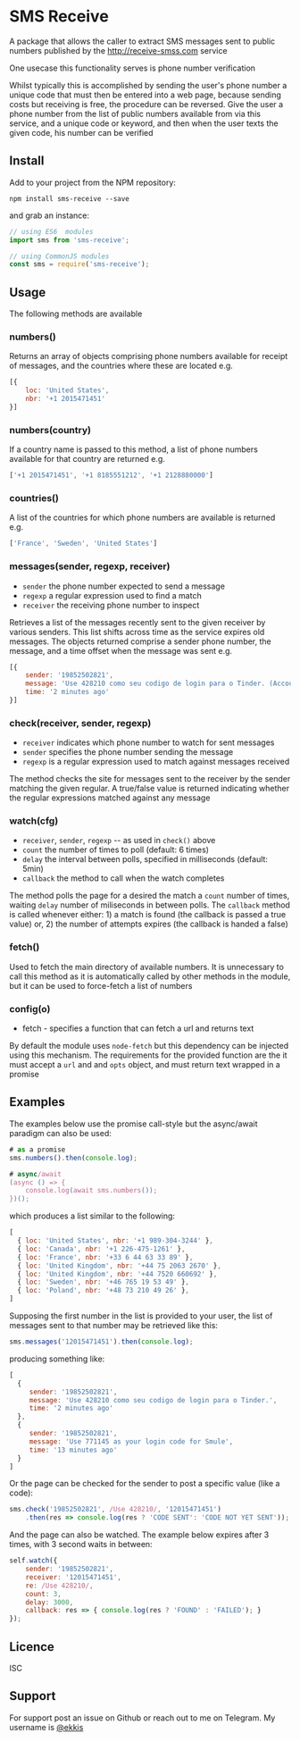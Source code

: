 # SMS Receive

A package that allows the caller to extract SMS messages sent to public numbers
published by the http://receive-smss.com service

One usecase this functionality serves is phone number verification

Whilst typically this is accomplished by sending the user's phone number a unique code
that must then be entered into a web page, because sending costs but receiving
is free, the procedure can be reversed.  Give the user a phone number from the 
list of public numbers available from via this service, and a unique code or
keyword, and then when the user texts the given code, his number can be verified

## Install
Add to your project from the NPM repository:
```
npm install sms-receive --save
```
and grab an instance:
```javascript
// using ES6  modules
import sms from 'sms-receive';

// using CommonJS modules
const sms = require('sms-receive');
```

## Usage

The following methods are available

### numbers()

Returns an array of objects comprising phone numbers available for receipt of
messages, and the countries where these are located e.g.
```javascript
[{
    loc: 'United States',
    nbr: '+1 2015471451'
}]
```
### numbers(country)

If a country name is passed to this method, a list of phone numbers available
for that country are returned e.g.
```javascript
['+1 2015471451', '+1 8185551212', '+1 2128880000']
```
### countries()

A list of the countries for which phone numbers are available is returned e.g.
```javascript
['France', 'Sweden', 'United States']
```

### messages(sender, regexp, receiver)
* `sender` the phone number expected to send a message
* `regexp` a regular expression used to find a match
* `receiver` the receiving phone number to inspect

Retrieves a list of the messages recently sent to the given receiver by various
senders.  This list shifts across time as the service expires old messages.  The
objects returned comprise a sender phone number, the message, and a time offset
when the message was sent e.g.
```javascript
[{
    sender: '19852502821',
    message: 'Use 428210 como seu codigo de login para o Tinder. (Account Kit by Facebook)',
    time: '2 minutes ago'
}]
```

### check(receiver, sender, regexp)
* `receiver` indicates which phone number to watch for sent messages
* `sender` specifies the phone number sending the message
* `regexp` is a regular expression used to match against messages received

The method checks the site for messages sent to the receiver by the sender
matching the given regular.  A true/false value is returned indicating whether
the regular expressions matched against any message

### watch(cfg)
* `receiver`, `sender`, `regexp` -- as used in `check()` above
* `count` the number of times to poll (default: 6 times)
* `delay` the interval between polls, specified in milliseconds (default: 5min)
* `callback` the method to call when the watch completes

The method polls the page for a desired the match a `count` number of times,
waiting `delay` number of miliseconds in between polls.  The `callback` method
is called whenever either: 1) a match is found (the callback is passed a true
value) or, 2) the number of attempts expires (the callback is handed a false)

### fetch()

Used to fetch the main directory of available numbers.  It is unnecessary to call
this method as it is automatically called by other methods in the module, but it 
can be used to force-fetch a list of numbers

### config(o)
* fetch - specifies a function that can fetch a url and returns text

By default the module uses `node-fetch` but this dependency can be injected
using this mechanism.  The requirements for the provided function are the it
must accept a `url` and and `opts` object, and must return text wrapped in a
promise

## Examples

The examples below use the promise call-style but the async/await
paradigm can also be used:

```javascript
# as a promise
sms.numbers().then(console.log);

# async/await
(async () => {
    console.log(await sms.numbers());
})();
```
which produces a list similar to the following:

```javascript
[
  { loc: 'United States', nbr: '+1 989-304-3244' },
  { loc: 'Canada', nbr: '+1 226-475-1261' },
  { loc: 'France', nbr: '+33 6 44 63 33 89' },
  { loc: 'United Kingdom', nbr: '+44 75 2063 2670' },
  { loc: 'United Kingdom', nbr: '+44 7520 660692' },
  { loc: 'Sweden', nbr: '+46 765 19 53 49' },
  { loc: 'Poland', nbr: '+48 73 210 49 26' },
]
```
Supposing the first number in the list is provided to your user, the list of
messages sent to that number may be retrieved like this:
```javascript
sms.messages('12015471451').then(console.log);
```
producing something like:
```javascript
[
  {
     sender: '19852502821',  
     message: 'Use 428210 como seu codigo de login para o Tinder.',  
     time: '2 minutes ago'
  },  
  {
     sender: '19852502821',  
     message: 'Use 771145 as your login code for Smule',  
     time: '13 minutes ago'
  }
]  
```
Or the page can be checked for the sender to post a specific value (like a code):
```javascript
sms.check('19852502821', /Use 428210/, '12015471451')
    .then(res => console.log(res ? 'CODE SENT': 'CODE NOT YET SENT'));
```
And the page can also be watched.  The example below expires after 3 times,
with 3 second waits in between:
```javascript
self.watch({
    sender: '19852502821',
    receiver: '12015471451',
    re: /Use 428210/,
    count: 3,
    delay: 3000,
    callback: res => { console.log(res ? 'FOUND' : 'FAILED'); }
});
```
## Licence
ISC

## Support

For support post an issue on Github or reach out to me on Telegram.
My username is [@ekkis](https://t.me/ekkis)
